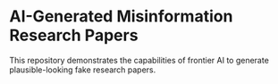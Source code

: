 # AI-Generated Misinformation Research Papers

This repository demonstrates the capabilities of frontier AI to generate plausible-looking fake research papers.